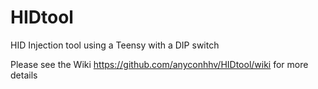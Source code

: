 # HIDtool
HID Injection tool  using a Teensy with a DIP switch

Please see the Wiki https://github.com/anyconhhv/HIDtool/wiki for more details

